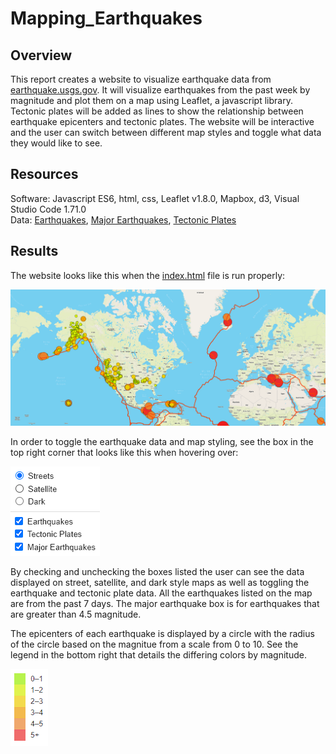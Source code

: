 # Mapping_Earthquakes
## Overview
This report creates a website to visualize earthquake data from [earthquake.usgs.gov](https://earthquake.usgs.gov). It will visualize earthquakes from the past week by magnitude and plot them on a map using Leaflet, a javascript library. Tectonic plates will be added as lines to show the relationship between earthquake epicenters and tectonic plates. The website will be interactive and the user can switch between different map styles and toggle what data they would like to see.

## Resources
Software: Javascript ES6, html, css, Leaflet v1.8.0, Mapbox, d3, Visual Studio Code 1.71.0  
Data: [Earthquakes](https://earthquake.usgs.gov/earthquakes/feed/v1.0/summary/all_week.geojson),
[Major Earthquakes](https://earthquake.usgs.gov/earthquakes/feed/v1.0/summary/4.5_week.geojson),
[Tectonic Plates](https://raw.githubusercontent.com/fraxen/tectonicplates/master/GeoJSON/PB2002_boundaries.json)  

## Results
The website looks like this when the [index.html](Earthquake_Challenge/index.html) file is run properly:

![](Images/website.PNG)

In order to toggle the earthquake data and map styling, see the box in the top right corner that looks like this when hovering over:

![](Images/control_layer.PNG)

By checking and unchecking the boxes listed the user can see the data displayed on street, satellite, and dark style maps as well as toggling the earthquake and tectonic plate data. All the earthquakes listed on the map are from the past 7 days. The major earthquake box is for earthquakes that are greater than 4.5 magnitude.

The epicenters of each earthquake is displayed by a circle with the radius of the circle based on the magnitue from a scale from 0 to 10. See the legend in the bottom right that details the differing colors by magnitude.

![](Images/legend.PNG)

